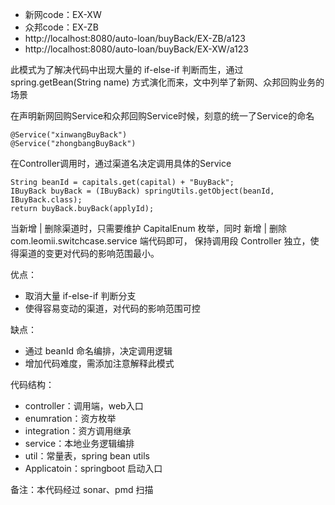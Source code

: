 - 新网code：EX-XW
- 众邦code：EX-ZB
- http://localhost:8080/auto-loan/buyBack/EX-ZB/a123
- http://localhost:8080/auto-loan/buyBack/EX-XW/a123

此模式为了解决代码中出现大量的 if-else-if 判断而生，通过spring.getBean(String name) 方式演化而来，文中列举了新网、众邦回购业务的场景

在声明新网回购Service和众邦回购Service时候，刻意的统一了Service的命名
```
@Service("xinwangBuyBack")
@Service("zhongbangBuyBack")
```
在Controller调用时，通过渠道名决定调用具体的Service
```
String beanId = capitals.get(capital) + "BuyBack";
IBuyBack buyBack = (IBuyBack) springUtils.getObject(beanId, IBuyBack.class);
return buyBack.buyBack(applyId);
```

当新增 | 删除渠道时，只需要维护 CapitalEnum 枚举，同时 新增 | 删除 com.leomii.switchcase.service 端代码即可，
保持调用段 Controller 独立，使得渠道的变更对代码的影响范围最小。

优点：
- 取消大量 if-else-if 判断分支
- 使得容易变动的渠道，对代码的影响范围可控

缺点：
- 通过 beanId 命名编排，决定调用逻辑
- 增加代码难度，需添加注意解释此模式

代码结构：
- controller：调用端，web入口
- enumration：资方枚举
- integration：资方调用继承
- service：本地业务逻辑编排
- util：常量表，spring bean utils
- Applicatoin：springboot 启动入口


备注：本代码经过 sonar、pmd 扫描